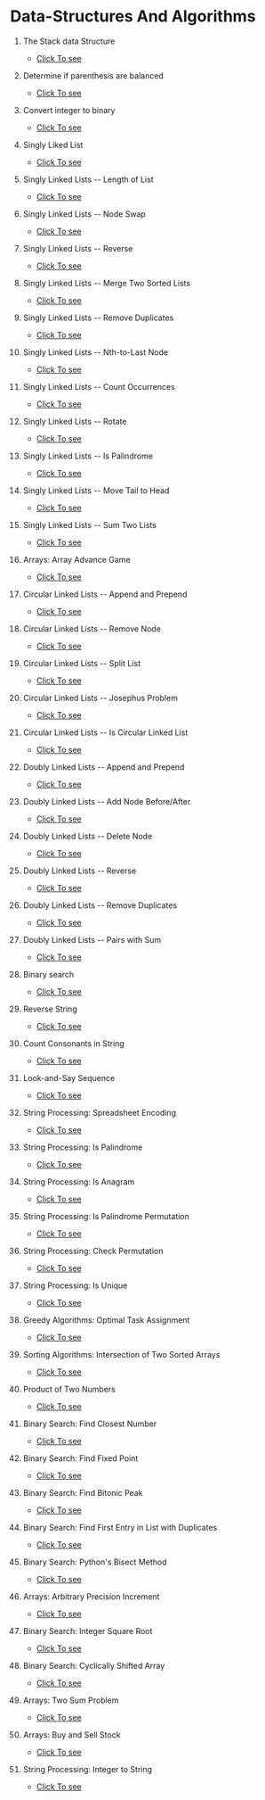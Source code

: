# Data-Structures And Algorithms

01. The Stack data Structure
    - [Click To see](./Stack/01_stack_DS.py)

02. Determine if parenthesis are balanced
    - [Click To see](./Stack/02_stack_balance_paran.py)

03. Convert integer to binary
    - [Click To see](./Stack/03_stack_divide_by_two.py)

04. Singly Liked List
    - [Click To see](./Linked%20List/Singly%20Linked%20List/01_singly_linked_list.py)

05. Singly Linked Lists -- Length of List
    - [Click To see](./Linked%20List/Singly%20Linked%20List/02_singlyLL_length_of_list.py)

06. Singly Linked Lists -- Node Swap
    - [Click To see](./Linked%20List/Singly%20Linked%20List/03_singlyLL_swap_nodes.py)

07. Singly Linked Lists -- Reverse
    - [Click To see](./Linked%20List/Singly%20Linked%20List/04_singlyLL_reverse_list.py)
    
08. Singly Linked Lists -- Merge Two Sorted Lists
    - [Click To see](./Linked%20List/Singly%20Linked%20List/05_singlyLL_merge.py)
    
09. Singly Linked Lists -- Remove Duplicates
    - [Click To see](./Linked%20List/Singly%20Linked%20List/06_singlyLL_remove_dup.py)
    
10. Singly Linked Lists -- Nth-to-Last Node
    - [Click To see](./Linked%20List/Singly%20Linked%20List/07_singlyLL_nth_to_last.py)
    
11. Singly Linked Lists -- Count Occurrences
    - [Click To see](./Linked%20List/Singly%20Linked%20List/08_singlyLL_count_occurences.py)
    
12. Singly Linked Lists -- Rotate
    - [Click To see](./Linked%20List/Singly%20Linked%20List/09_singlyLL_rotate.py)
    
13. Singly Linked Lists -- Is Palindrome
    - [Click To see](./Linked%20List/Singly%20Linked%20List/10_singlyLL_is_palindrome.py)
    
14. Singly Linked Lists -- Move Tail to Head
    - [Click To see](./Linked%20List/Singly%20Linked%20List/11_singyLL_move_tail_to_head.py)
    
15. Singly Linked Lists -- Sum Two Lists
    - [Click To see](./Linked%20List/Singly%20Linked%20List/12_singlyLL_sum_two_lists.py)
    
16. Arrays: Array Advance Game
    - [Click To see](./Arrays/07_array_advance_game.py)
    
17. Circular Linked Lists -- Append and Prepend
    - [Click To see](./Linked%20List/Circular%20Linked%20List/01_circular_linked_list.py)
    
18. Circular Linked Lists -- Remove Node
    - [Click To see](./Linked%20List/Circular%20Linked%20List/02_circularLL_remove_node.py)
    
19. Circular Linked Lists -- Split List
    - [Click To see](./Linked%20List/Circular%20Linked%20List/03_circularLL_split_list.py)
    
20. Circular Linked Lists -- Josephus Problem
    - [Click To see](./Linked%20List/Circular%20Linked%20List/04_circularLL_josephus.py)
    
21. Circular Linked Lists -- Is Circular Linked List
    - [Click To see](./Linked%20List/Circular%20Linked%20List/05_circularLL_is_circularLL.py)
    
22. Doubly Linked Lists -- Append and Prepend
    - [Click To see](./Linked%20List/Doubly%20Linked%20List/01_doubly_linked_list.py)
    
23. Doubly Linked Lists -- Add Node Before/After
    - [Click To see](./Linked%20List/Doubly%20Linked%20List/02_soublyLL_add_before_after.py)
    
24. Doubly Linked Lists -- Delete Node
    - [Click To see](./Linked%20List/Doubly%20Linked%20List/03_doublyLL_delete%20node.py)
    
25. Doubly Linked Lists -- Reverse
    - [Click To see](./Linked%20List/Doubly%20Linked%20List/04_doublyLL_reverse.py)
    
26. Doubly Linked Lists -- Remove Duplicates
    - [Click To see](./Linked%20List/Doubly%20Linked%20List/05_doublyLL_remove_duplicates.py)
    
27. Doubly Linked Lists -- Pairs with Sum
    - [Click To see](./Linked%20List/Doubly%20Linked%20List/06_doublyLL_pairs_with_sum.py)
    
28. Binary search
    - [Click To see](./Search/01_Binary_Search.py)
    
29. Reverse String
    - [Click To see](./Strings/01_reverse_string.py)
    
30. Count Consonants in String
    - [Click To see](./Strings/02_Count_Consonants_in_String.py)
    
31. Look-and-Say Sequence
    - [Click To see](./Strings/03_look_n_say_sequence.py)
    
32. String Processing: Spreadsheet Encoding
    - [Click To see](./Strings/04_spreadsheet_encoding.py)
    
33. String Processing: Is Palindrome
    - [Click To see](./Strings/05_is_palindrome.py)
    
34. String Processing: Is Anagram
    - [Click To see](./Strings/06_is_anagram.py)
    
35. String Processing: Is Palindrome Permutation
    - [Click To see](./Strings/07_is_palindrome_permutation.py)
    
36. String Processing: Check Permutation
    - [Click To see](./Strings/08_is_permutation.py)
    
37. String Processing: Is Unique
    - [Click To see](./Strings/09_is_unique.py)
    
38. Greedy Algorithms: Optimal Task Assignment
    - [Click To see](./Arrays/01_optimal_task_assignment.py)
    
39. Sorting Algorithms: Intersection of Two Sorted Arrays
    - [Click To see](./Arrays/02_intersect_sorted_array.py)
    
40. Product of Two Numbers
    - [Click To see](./Numbers/01_Product_of_Two_Numbers.py)
    
41. Binary Search: Find Closest Number
    - [Click To see](./Search/02_binary_search_find_closest.py)
    
42. Binary Search: Find Fixed Point
    - [Click To see](./Search/03_binary_search_find_fixed_point.py)
    
43. Binary Search: Find Bitonic Peak
    - [Click To see](./Search/04_binary%20search_find_bitonic_peak.py)
    
44. Binary Search: Find First Entry in List with Duplicates
    - [Click To see](./Search/05_binary%20search_find_first_dup_entry.py)
    
45. Binary Search: Python's Bisect Method
    - [Click To see](./Search/06_binary_search_bisect_method.py)
    
46. Arrays: Arbitrary Precision Increment
    - [Click To see](./Arrays/08_arbitrary_precision_increment.py)
    
47. Binary Search: Integer Square Root
    - [Click To see](./Search/07_binary_search_integer_square_root.py)
    
48. Binary Search: Cyclically Shifted Array
    - [Click To see](./Search/08_binary_search_cyclically_shifted.py)
    
49. Arrays: Two Sum Problem
    - [Click To see](./Arrays/10_two_sum_problem.py)
    
50. Arrays: Buy and Sell Stock
    - [Click To see](./Arrays/11_buy_and_sell_stock.py)
    
51. String Processing: Integer to String
    - [Click To see](./Strings/10_integer_to_string.py)
    


